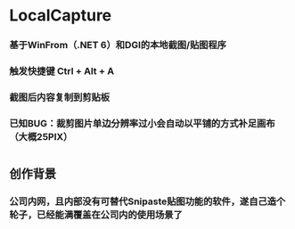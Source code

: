 # LocalCapture
### 基于WinFrom（.NET 6）和DGI的本地截图/贴图程序
### 触发快捷键 Ctrl + Alt + A
### 截图后内容复制到剪贴板
### 已知BUG：裁剪图片单边分辨率过小会自动以平铺的方式补足画布（大概25PIX）
#
## 创作背景
### 公司内网，且内部没有可替代Snipaste贴图功能的软件，遂自己造个轮子，已经能满覆盖在公司内的使用场景了
